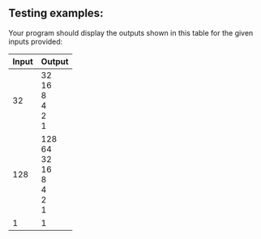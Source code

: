 ## Testing examples:

Your program should display the outputs shown in this table for the given
inputs provided:

| Input | Output                                    |
|-------|-------------------------------------------|
| 32    | 32<br>16<br>8<br>4<br>2<br>1              |
| 128   | 128<br>64<br>32<br>16<br>8<br>4<br>2<br>1 |
| 1     | 1                                         |
